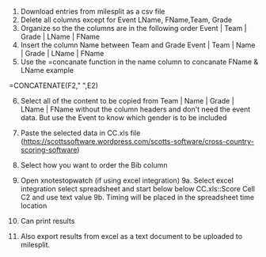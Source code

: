 1. Download entries from milesplit as a csv file
2. Delete all columns except for Event LName, FName,Team, Grade
3. Organize so the the columns are in the following order
Event | Team | Grade | LName | FName
4. Insert the column Name between Team and Grade
Event | Team | Name | Grade | LName | FName
5. Use the =concanate function in the name column to concanate FName & LName
example 

=CONCATENATE(F2," ",E2)

6. Select all of the content to be copied from Team | Name | Grade | LName | FName without the column headers and don't need the event data. But use the Event to know which gender is to be included

7. Paste the selected data in CC.xls file (https://scottssoftware.wordpress.com/scotts-software/cross-country-scoring-software)
8. Select how you want to order the Bib column
9. Open xnotestopwatch (if using excel integration)
9a. Select excel integration select spreadsheet and start below below
CC.xls::Score 
Cell C2 and use text value
9b. Timing will be placed in the spreadsheet time location
10. Can print results
11. Also export results from excel as a text document to be uploaded to milesplit.


